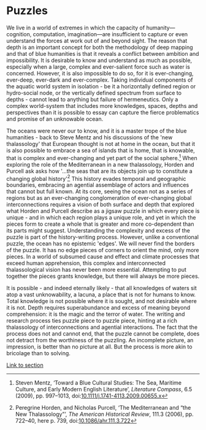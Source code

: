 # Puzzles

We live in a world of extremes in which the capacity of humanity—cognition, computation, imagination—are insufficient to capture or even understand the forces at work out of and beyond sight. The reason that depth is an important concept for both the methodology of deep mapping and that of blue humanities is that it reveals a conflict between ambition and impossibility. It is desirable to know and understand as much as possible, especially when a large, complex and ever-salient force such as water is concerned. However, it is also impossible to do so, for it is ever-changing, ever-deep, ever-dark and ever-complex.  Taking individual components of the aquatic world system in isolation - be it a horizontally defined region or hydro-social node, or the vertically defined spectrum from surface to depths - cannot lead to anything but failure of hermeneutics. Only a complex world-system that includes more knowledges, spaces, depths and perspectives than it is possible to essay can capture the fierce problematics and promise of an unknowable ocean. 

The oceans were never our to know, and it is a master trope of the blue humanities - back to Steve Mentz and his discussions of the 'new thalassology' that European thought is not at home in the ocean, but that it is also possible to embrace a sea of islands that is home, that is knowable, that is complex and ever-changing and yet part of the social sphere.[^1] When exploring the role of the Mediterranean in a new thalassology, Horden and Purcell ask asks how  '...the seas that are its objects join up to constitute a changing global history'[^2] This history evades temporal and geographic boundaries, embracing an agential assemblage of actors and influences that cannot but full known. At its core, seeing the ocean not as a series of regions but as an ever-changing conglomeration of ever-changing global interconnections requires a vision of both surface and depth that explored what Horden and Purcell describe as a jigsaw puzzle in which every piece is unique - and in which each region plays a unique role, and yet in which the pieces form to create a whole that is greater and more co-dependent than its parts might suggest. Understanding the complexity and excess of the puzzle is part of the history-writing process. However, unlike a conventional puzzle, the ocean has no epistemic 'edges'. We will never find the borders of the puzzle. It has no edge pieces of corners to orient the mind, only more pieces. In a world of subsumed cause and effect and climate processes that exceed human apprehension, this complex and interconnected thalassological vision has never been more essential. Attempting to put together the pieces grants knowledge, but there will always be more pieces.

It is possible - and indeed eternally likely - that all knowledges of waters sit atop a vast unknowability, a lacuna, a place that is not for humans to know. Total knowledge is not possible where it is sought, and not desirable where it is not. Depth requires superabundance and excess of meaning beyond comprehension: it is the magic and the terror of water. The writing and research process ties puzzle piece to puzzle piece, hinting at a rich thalassology of interconnections and agential interactions. The fact that the process does not and cannot end, that the puzzle cannot be complete, does not detract from the worthiness of the puzzling. An incomplete picture, an impression, is better than no picture at all. But the process is more akin to bricolage than to solving. 

[Link to section](https://www.juncture-digital.org/deepmapsbluehumanities/Deep-Maps-Blue-Humanities/Puzzles)

[^1]: Steven Mentz, ‘Toward a Blue Cultural Studies: The Sea, Maritime Culture, and Early Modern English Literature’, _Literature Compass_, 6.5 (2009), pp. 997–1013, doi:[10.1111/j.1741-4113.2009.00655.x](https://doi.org/10.1111/j.1741-4113.2009.00655.x)
[^2]: Peregrine Horden, and Nicholas Purcell, ‘The Mediterranean and “the New Thalassology”’, _The American Historical Review_, 111.3 (2006), pp. 722–40, here p. 739, doi:[10.1086/ahr.111.3.722](https://doi.org/10.1086/ahr.111.3.722)